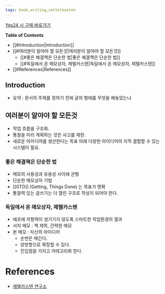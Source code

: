 ```yaml
---
tags: book,writing,zettelkasten
---
```


[Yes24 시 구매 바로가기](http://www.yes24.com/Product/Goods/99475214)

**Table of Contents**

- [[#Introduction|Introduction]]
- [[#여러분이 알야야 할 모든것|여러분이 알야야 할 모든것]]
  - [[#좋은 해결책은 단순한 법|좋은 해결책은 단순한 법]]
  - [[#독일에서 온 메모상자, 제텔카스텐|독일에서 온 메모상자, 제텔카스텐]]
- [[#References|References]]

## Introduction

- 요약 : 문서의 주제를 정하기 전에 글의 형태를 무엇을 해놓았는냐

## 여러분이 알야야 할 모든것

- 작업 흐름을 구조화.
- 통찰을 미리 계획하는 것은 사고를 제한.
- 새로운 아이디어를 생산한다는 목표 아래 다양한 아이디어의 지적 결합할 수 있는 시스템이 필요.

### 좋은 해결책은 단순한 법

- 메모의 사용성과 유용성 사이에 균형
- 단순한 메모상자 기법
- [[GTD]] (Getting, Things Done) 는 목표가 명확
- 통찰력 있는 글쓰기는 더 열린 구조로 작성이 되어야 한다.

### 독일에서 온 메모상자, 제텔카스텐

- 애초에 저항력이 생기기지 않도록 스마트한 작업환경의 결과
- 서지 메모 : 책 제목, 간략한 메모
- 본 메모 : 자신의 아이디어
  - 순번은 매긴다.
  - 양방향으로 확장할 수 있다.
  - 진입점을 가지고 카테고리화 한다.


# References

- [제텔카스텐 연구소](https://www.zklab.kr/)
